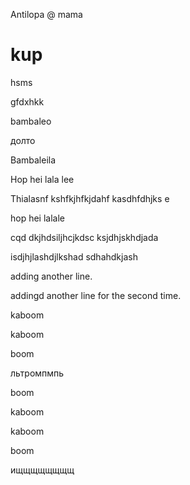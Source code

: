 Antilopa
@ mama
# kup

hsms

gfdxhkk

bambaleo

долто

Bambaleila


Hop hei lala lee

Thialasnf kshfkjhfkjdahf kasdhfdhjks
e

hop hei lalale

cqd dkjhdsiljhcjkdsc
ksjdhjskhdjada


isdjhjlashdjlkshad
sdhahdkjash

adding another line.

addingd another line for the second time.

kaboom

kaboom

boom

льтромпмпь

boom

kaboom

kaboom

boom

ищщщщщщщщ
